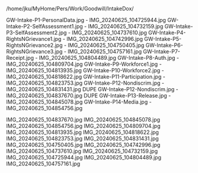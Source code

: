 /home/jku/MyHome/Pers/Work/Goodwill/IntakeDox/

GW-Intake-P1-PersonalData.jpg - IMG_20240625_104725944.jpg
GW-Intake-P2-SelfAssessment1.jpg - IMG_20240625_104732159.jpg
GW-Intake-P3-SelfAssessment2.jpg - IMG_20240625_104737610.jpg
GW-Intake-P4-RightsNGrievance1.jpg - IMG_20240625_104742996.jpg
GW-Intake-P5-RightsNGrievance2.jpg - IMG_20240625_104750405.jpg
GW-Intake-P6-RightsNGrievance3.jpg - IMG_20240625_104757161.jpg
GW-Intake-P7-Receipt.jpg - IMG_20240625_104804489.jpg
GW-Intake-P8-Auth.jpg - IMG_20240625_104809704.jpg
GW-Intake-P9-Workforce1.jpg - IMG_20240625_104813935.jpg
GW-Intake-P10-Workforce2.jpg - IMG_20240625_104818622.jpg
GW-Intake-P11-Participation.jpg - IMG_20240625_104823753.jpg
GW-Intake-P12-Nondiscrim.jpg - IMG_20240625_104831431.jpg
DUPE GW-Intake-P12-Nondiscrim.jpg - IMG_20240625_104837670.jpg DUPE
GW-Intake-P13-Release.jpg - IMG_20240625_104845078.jpg
GW-Intake-P14-Media.jpg - IMG_20240625_104854756.jpg

  IMG_20240625_104837670.jpg
  IMG_20240625_104845078.jpg
  IMG_20240625_104854756.jpg
  IMG_20240625_104809704.jpg
  IMG_20240625_104813935.jpg
  IMG_20240625_104818622.jpg
  IMG_20240625_104823753.jpg
  IMG_20240625_104831431.jpg
  IMG_20240625_104750405.jpg
  IMG_20240625_104742996.jpg
  IMG_20240625_104737610.jpg
  IMG_20240625_104732159.jpg
  IMG_20240625_104725944.jpg
  IMG_20240625_104804489.jpg
  IMG_20240625_104757161.jpg


